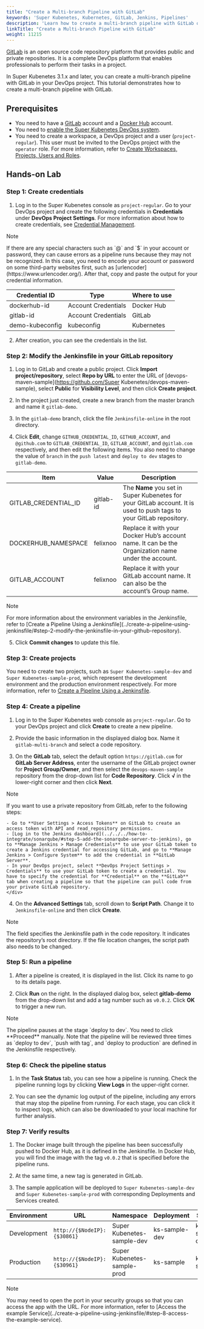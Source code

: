 ```yaml
---
title: "Create a Multi-branch Pipeline with GitLab"
keywords: 'Super Kubenetes, Kubernetes, GitLab, Jenkins, Pipelines'
description: 'Learn how to create a multi-branch pipeline with GitLab on Super Kubenetes.'
linkTitle: "Create a Multi-branch Pipeline with GitLab"
weight: 11215
---
```


[GitLab](https://about.gitlab.com/) is an open source code repository platform that provides public and private repositories. It is a complete DevOps platform that enables professionals to perform their tasks in a project.

In Super Kubenetes 3.1.x and later, you can create a multi-branch pipeline with GitLab in your DevOps project. This tutorial demonstrates how to create a multi-branch pipeline with GitLab.

## Prerequisites

- You need to have a [GitLab](https://gitlab.com/users/sign_in) account and a [Docker Hub](https://hub.docker.com/) account.
- You need to [enable the Super Kubenetes DevOps system](../../../../pluggable-components/devops/).
- You need to create a workspace, a DevOps project and a user (`project-regular`). This user must be invited to the DevOps project with the `operator` role. For more information, refer to [Create Workspaces, Projects, Users and Roles](../../../../quick-start/create-workspace-and-project/).

## Hands-on Lab

### Step 1: Create credentials

1. Log in to the Super Kubenetes console as `project-regular`. Go to your DevOps project and create the following credentials in **Credentials** under **DevOps Project Settings**. For more information about how to create credentials, see [Credential Management](../../../../devops-user-guide/how-to-use/devops-settings/credential-management/).

  <div className="notices note">
    <p>Note</p>
    <div>
      If there are any special characters such as `@` and `$` in your account or password, they can cause errors as a pipeline runs because they may not be recognized. In this case, you need to encode your account or password on some third-party websites first, such as [urlencoder](https://www.urlencoder.org/). After that, copy and paste the output for your credential information.
    </div>
  </div>

  <table>
  <thead>
  <tr>
    <th>
      Credential ID
    </th>
    <th>
      Type
    </th>
    <th>
      Where to use
    </th>
  </tr>
  </thead>
  <tbody>
  <tr>
    <td>
      dockerhub-id
    </td>
    <td>
      Account Credentials
    </td>
    <td>
      Docker Hub
    </td>
  </tr>
  <tr>
    <td>
      gitlab-id
    </td>
    <td>
      Account Credentials
    </td>
    <td>
      GitLab
    </td>
  </tr>
  <tr>
    <td>
      demo-kubeconfig
    </td>
    <td>
      kubeconfig
    </td>
    <td>
      Kubernetes
    </td>
  </tr>
  </tbody>
  </table>

2. After creation, you can see the credentials in the list.

### Step 2: Modify the Jenkinsfile in your GitLab repository

1. Log in to GitLab and create a public project. Click **Import project/repository**, select **Repo by URL** to enter the URL of [devops-maven-sample](https://github.com/Super Kubenetes/devops-maven-sample), select **Public** for **Visibility Level**, and then click **Create project**.

2. In the project just created, create a new branch from the master branch and name it `gitlab-demo`.

3. In the `gitlab-demo` branch, click the file `Jenkinsfile-online` in the root directory.

4. Click **Edit**, change `GITHUB_CREDENTIAL_ID`, `GITHUB_ACCOUNT`, and `@github.com` to `GITLAB_CREDENTIAL_ID`, `GITLAB_ACCOUNT`, and `@gitlab.com` respectively, and then edit the following items. You also need to change the value of `branch` in the `push latest` and `deploy to dev` stages to `gitlab-demo`.

  <table>
  <thead>
  <tr>
    <th>
      Item
    </th>
    <th>
      Value
    </th>
    <th>
      Description
    </th>
  </tr>
  </thead>
  <tbody>
  <tr>
    <td>
      GITLAB_CREDENTIAL_ID
    </td>
    <td>
      gitlab-id
    </td>
    <td>
      The <b>Name</b> you set in Super Kubenetes for your GitLab account. It is used to push tags to your GitLab repository.
    </td>
  </tr>
  <tr>
    <td>
      DOCKERHUB_NAMESPACE
    </td>
    <td>
      felixnoo
    </td>
    <td>
      Replace it with your Docker Hub’s account name. It can be the Organization name under the account.
    </td>
  </tr>
  <tr>
    <td>
      GITLAB_ACCOUNT
    </td>
    <td>
      felixnoo
    </td>
    <td>
      Replace it with your GitLab account name. It can also be the account’s Group name.
    </td>
  </tr>
  </tbody>
  </table>

  <div className="notices note">
    <p>Note</p>
    <div>
      For more information about the environment variables in the Jenkinsfile, refer to [Create a Pipeline Using a Jenkinsfile](../create-a-pipeline-using-jenkinsfile/#step-2-modify-the-jenkinsfile-in-your-github-repository).
    </div>
  </div>

5. Click **Commit changes** to update this file.

### Step 3: Create projects

You need to create two projects, such as `Super Kubenetes-sample-dev` and `Super Kubenetes-sample-prod`, which represent the development environment and the production environment respectively. For more information, refer to [Create a Pipeline Using a Jenkinsfile](../create-a-pipeline-using-jenkinsfile/#step-3-create-projects).

### Step 4: Create a pipeline

1. Log in to the Super Kubenetes web console as `project-regular`. Go to your DevOps project and click **Create** to create a new pipeline.

2. Provide the basic information in the displayed dialog box. Name it `gitlab-multi-branch` and select a code repository.

3. On the **GitLab** tab, select the default option `https://gitlab.com` for **GitLab Server Address**, enter the username of the GitLab project owner for **Project Group/Owner**, and then select the `devops-maven-sample` repository from the drop-down list for **Code Repository**. Click **√** in the lower-right corner and then click **Next**.

  <div className="notices note">
    <p>Note</p>
    <div>
      If you want to use a private repository from GitLab, refer to the following steps:

    - Go to **User Settings > Access Tokens** on GitLab to create an access token with API and read_repository permissions.
    - [Log in to the Jenkins dashboard](../../../how-to-integrate/sonarqube/#step-5-add-the-sonarqube-server-to-jenkins), go to **Manage Jenkins > Manage Credentials** to use your GitLab token to create a Jenkins credential for accessing GitLab, and go to **Manage Jenkins > Configure System** to add the credential in **GitLab Server**.
    - In your DevOps project, select **DevOps Project Settings > Credentials** to use your GitLab token to create a credential. You have to specify the credential for **Credential** on the **GitLab** tab when creating a pipeline so that the pipeline can pull code from your private GitLab repository.
    </div>
  </div>


4. On the **Advanced Settings** tab, scroll down to **Script Path**. Change it to `Jenkinsfile-online` and then click **Create**.

  <div className="notices note">
    <p>Note</p>
    <div>
      The field specifies the Jenkinsfile path in the code repository. It indicates the repository’s root directory. If the file location changes, the script path also needs to be changed. 
    </div>
  </div>


### Step 5: Run a pipeline

1. After a pipeline is created, it is displayed in the list. Click its name to go to its details page.

2. Click **Run** on the right. In the displayed dialog box, select **gitlab-demo** from the drop-down list and add a tag number such as `v0.0.2`. Click **OK** to trigger a new run.

  <div className="notices note">
    <p>Note</p>
    <div>
      The pipeline pauses at the stage `deploy to dev`. You need to click **Proceed** manually. Note that the pipeline will be reviewed three times as `deploy to dev`, `push with tag`, and `deploy to production` are defined in the Jenkinsfile respectively.
    </div>
  </div>

### Step 6: Check the pipeline status

1. In the **Task Status** tab, you can see how a pipeline is running. Check the pipeline running logs by clicking **View Logs** in the upper-right corner.

2. You can see the dynamic log output of the pipeline, including any errors that may stop the pipeline from running. For each stage, you can click it to inspect logs, which can also be downloaded to your local machine for further analysis.

### Step 7: Verify results

1. The Docker image built through the pipeline has been successfully pushed to Docker Hub, as it is defined in the Jenkinsfile. In Docker Hub, you will find the image with the tag `v0.0.2` that is specified before the pipeline runs.

2. At the same time, a new tag is generated in GitLab.

3. The sample application will be deployed to `Super Kubenetes-sample-dev` and `Super Kubenetes-sample-prod` with corresponding Deployments and Services created.

  <table>
  <thead>
  <tr>
    <th>
      Environment
    </th>
    <th>
      URL
    </th>
    <th>
      Namespace
    </th>
    <th>
      Deployment
    </th>
    <th>
      Service
    </th>
  </tr>
  </thead>
  <tbody>
  <tr>
    <td>
      Development
    </td>
    <td>
      <code>http://{$NodeIP}:{$30861}</code>
    </td>
    <td>
      Super Kubenetes-sample-dev
    </td>
    <td>
      ks-sample-dev
    </td>
    <td>
      ks-sample-dev
    </td>
  </tr>
  <tr>
    <td>
      Production
    </td>
    <td>
      <code>http://{$NodeIP}:{$30961}</code>
    </td>
    <td>
      Super Kubenetes-sample-prod
    </td>
    <td>
      ks-sample
    </td>
    <td>
      ks-sample
    </td>
  </tr>
  </tbody>
  </table>

  <div className="notices note">
    <p>Note</p>
    <div>
      You may need to open the port in your security groups so that you can access the app with the URL. For more information, refer to [Access the example Service](../create-a-pipeline-using-jenkinsfile/#step-8-access-the-example-service).
    </div>
  </div>

